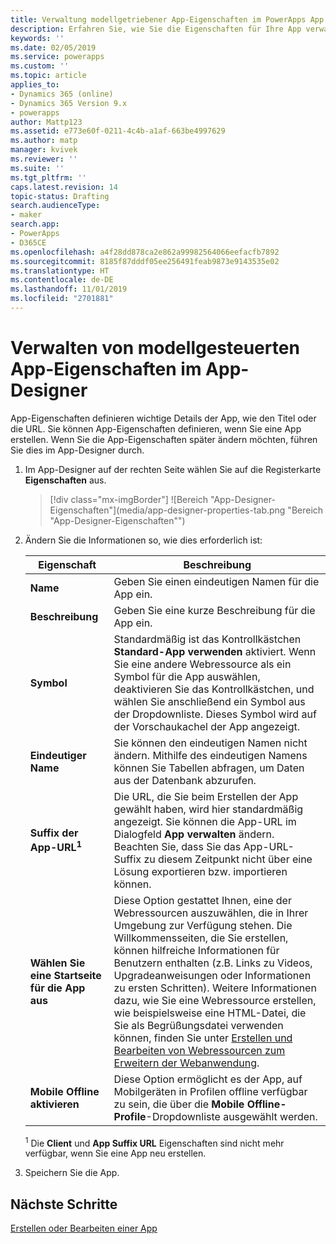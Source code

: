 ```yaml
---
title: Verwaltung modellgetriebener App-Eigenschaften im PowerApps App Designer | MicrosoftDocs
description: Erfahren Sie, wie Sie die Eigenschaften für Ihre App verwalten
keywords: ''
ms.date: 02/05/2019
ms.service: powerapps
ms.custom: ''
ms.topic: article
applies_to:
- Dynamics 365 (online)
- Dynamics 365 Version 9.x
- powerapps
author: Mattp123
ms.assetid: e773e60f-0211-4c4b-a1af-663be4997629
ms.author: matp
manager: kvivek
ms.reviewer: ''
ms.suite: ''
ms.tgt_pltfrm: ''
caps.latest.revision: 14
topic-status: Drafting
search.audienceType:
- maker
search.app:
- PowerApps
- D365CE
ms.openlocfilehash: a4f28dd878ca2e862a99982564066eefacfb7892
ms.sourcegitcommit: 8185f87dddf05ee256491feab9873e9143535e02
ms.translationtype: HT
ms.contentlocale: de-DE
ms.lasthandoff: 11/01/2019
ms.locfileid: "2701881"
---
```

# <a name="manage-model-driven-app-properties-in-the-app-designer"></a>Verwalten von modellgesteuerten App-Eigenschaften im App-Designer

App-Eigenschaften definieren wichtige Details der App, wie den Titel oder die URL. Sie können App-Eigenschaften definieren, wenn Sie eine App erstellen. Wenn Sie die App-Eigenschaften später ändern möchten, führen Sie dies im App-Designer durch.  
  
1.  Im App-Designer auf der rechten Seite wählen Sie auf die Registerkarte **Eigenschaften** aus.  

    > [!div class="mx-imgBorder"] 
    > ![Bereich "App-Designer-Eigenschaften"](media/app-designer-properties-tab.png "Bereich "App-Designer-Eigenschaften"")  
  
2.  Ändern Sie die Informationen so, wie dies erforderlich ist:  

    |Eigenschaft|Beschreibung|  
    |--------------|-----------------|
    |**Name**|Geben Sie einen eindeutigen Namen für die App ein.|  
    |**Beschreibung**|Geben Sie eine kurze Beschreibung für die App ein.|  
    |**Symbol**|Standardmäßig ist das Kontrollkästchen **Standard-App verwenden** aktiviert. Wenn Sie eine andere Webressource als ein Symbol für die App auswählen, deaktivieren Sie das Kontrollkästchen, und wählen Sie anschließend ein Symbol aus der Dropdownliste. Dieses Symbol wird auf der Vorschaukachel der App angezeigt.|
    |**Eindeutiger Name**| Sie können den eindeutigen Namen nicht ändern. Mithilfe des eindeutigen Namens können Sie Tabellen abfragen, um Daten aus der Datenbank abzurufen.|
    |**Suffix der App-URL<sup>1</sup>**| Die URL, die Sie beim Erstellen der App gewählt haben, wird hier standardmäßig angezeigt. Sie können die App-URL im Dialogfeld **App verwalten** ändern. Beachten Sie, dass Sie das App-URL-Suffix zu diesem Zeitpunkt nicht über eine Lösung exportieren bzw. importieren können.|
    |**Wählen Sie eine Startseite für die App aus**|Diese Option gestattet Ihnen, eine der Webressourcen auszuwählen, die in Ihrer Umgebung zur Verfügung stehen. Die Willkommensseiten, die Sie erstellen, können hilfreiche Informationen für Benutzern enthalten (z.B. Links zu Videos, Upgradeanweisungen oder Informationen zu ersten Schritten). Weitere Informationen dazu, wie Sie eine Webressource erstellen, wie beispielsweise eine HTML-Datei, die Sie als Begrüßungsdatei verwenden können, finden Sie unter [Erstellen und Bearbeiten von Webressourcen zum Erweitern der Webanwendung](create-edit-web-resources.md).|
    |**Mobile Offline aktivieren**|Diese Option ermöglicht es der App, auf Mobilgeräten in Profilen offline verfügbar zu sein, die über die **Mobile Offline-Profile**-Dropdownliste ausgewählt werden.|

    <sup>1</sup> Die **Client** und **App Suffix URL** Eigenschaften sind nicht mehr verfügbar, wenn Sie eine App neu erstellen.
3.  Speichern Sie die App.  
  
## <a name="next-steps"></a>Nächste Schritte  
 [Erstellen oder Bearbeiten einer App](create-edit-app.md)
